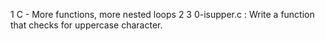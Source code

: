   1 C - More functions, more nested loops
  2
  3 0-isupper.c : Write a function that checks for uppercase character.
